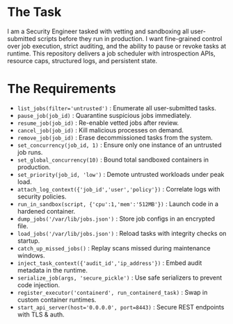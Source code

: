 # The Task

I am a Security Engineer tasked with vetting and sandboxing all user-submitted scripts before they run in production. I want fine-grained control over job execution, strict auditing, and the ability to pause or revoke tasks at runtime. This repository delivers a job scheduler with introspection APIs, resource caps, structured logs, and persistent state.

# The Requirements

* `list_jobs(filter='untrusted')` : Enumerate all user-submitted tasks.  
* `pause_job(job_id)`             : Quarantine suspicious jobs immediately.  
* `resume_job(job_id)`            : Re-enable vetted jobs after review.  
* `cancel_job(job_id)`            : Kill malicious processes on demand.  
* `remove_job(job_id)`            : Erase decommissioned tasks from the system.  
* `set_concurrency(job_id, 1)`    : Ensure only one instance of an untrusted job runs.  
* `set_global_concurrency(10)`     : Bound total sandboxed containers in production.  
* `set_priority(job_id, 'low')`    : Demote untrusted workloads under peak load.  
* `attach_log_context({'job_id','user','policy'})` : Correlate logs with security policies.  
* `run_in_sandbox(script, {'cpu':1,'mem':'512MB'})` : Launch code in a hardened container.  
* `dump_jobs('/var/lib/jobs.json')` : Store job configs in an encrypted file.  
* `load_jobs('/var/lib/jobs.json')` : Reload tasks with integrity checks on startup.  
* `catch_up_missed_jobs()`        : Replay scans missed during maintenance windows.  
* `inject_task_context({'audit_id','ip_address'})` : Embed audit metadata in the runtime.  
* `serialize_job(args, 'secure_pickle')` : Use safe serializers to prevent code injection.  
* `register_executor('containerd', run_containerd_task)` : Swap in custom container runtimes.  
* `start_api_server(host='0.0.0.0', port=8443)` : Secure REST endpoints with TLS & auth.  
